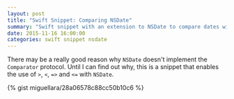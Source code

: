 ```yaml
---
layout: post
title: "Swift Snippet: Comparing NSDate"
summary: "Swift snippet with an extension to NSDate to compare dates with the simple >, <, >= and <= operands."
date: 2015-11-16 16:00:00
categories: swift snippet nsdate
---
```



There may be a really good reason why `NSDate` doesn't implement the `Comparator` protocol. Until I can find out why, this is a snippet that enables the use of `>`, `<`, `=>` and `<=` with `NSDate`.

{% gist miguellara/28a06578c88cc50b10c6 %}

